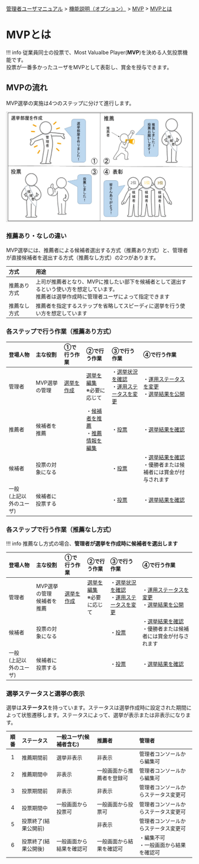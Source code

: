 [管理者ユーザマニュアル](/管理者機能/) > [機能説明（オプション）](/管理者機能/#_29) > [MVP](/管理者機能/Mvp/) > [MVPとは](#)
# MVPとは

!!! info
    従業員同士の投票で、Most Valualbe Player(**MVP**)を決める人気投票機能です。<br>
    投票が一番多かったユーザをMVPとして表彰し、賞金を授与できます。

## MVPの流れ
MVP選挙の実施は4つのステップに分けて進行します。

<a href="../../../images/mvp/0-1.png" data-lightbox="スクリーンショット" data-title="スクリーンショット">
    <img src="../../../images/mvp/0-1.png" style="border: solid 1px #ccc; width: 800px;" />
</a>


### 推薦あり・なしの違い
MVP選挙には、推薦者による候補者選出する方式（推薦あり方式）と、管理者が直接候補者を選出する方式（推薦なし方式）の2つがあります。

| 方式         | 用途                                                                                                                                              |
| :----------- | :------------------------------------------------------------------------------------------------------------------------------------------------ |
| 推薦あり方式 | 上司が推薦者となり、MVPに推したい部下を候補者として選出するという使い方を想定しています。<br>推薦者は選挙作成時に管理者ユーザによって指定できます |
| 推薦なし方式 | 推薦者を指定するステップを省略してスピーディに選挙を行う使い方を想定しています                                                                    |

### 各ステップで行う作業（推薦あり方式）
| 登場人物                   | 主な役割         | ①で行う作業                   | ②で行う作業                                        | ③で行う作業                                                                         | ④で行う作業                                                                                   |
| :------------------------- | :--------------- | :---------------------------- | :------------------------------------------------- | :---------------------------------------------------------------------------------- | :-------------------------------------------------------------------------------------------- |
| 管理者                     | MVP選挙の管理    | [選挙を作成](../Mvp/mvp01.md) | [選挙を編集](../Mvp/mvp01.md#_10)<br>※必要に応じて | ・[選挙状況を確認](../Mvp/mvp02.md)<br>・[運用ステータスを変更](../Mvp/mvp02.md#_7) | ・[運用ステータスを変更](../Mvp/mvp02.md#_7) <br>・[選挙結果を公開](../Mvp/mvp02.md#_13)      |
| 推薦者                     | 候補者を推薦     |                               | ・[候補者を推薦](../../一般機能/Mvp/mvp12.md)<br>・[推薦情報を編集](../../一般機能/Mvp/mvp12.md)             | ・[投票](../../一般機能/Mvp/mvp13.md)                                               | ・[選挙結果を確認](../../一般機能/Mvp/mvp14.md)                                               |
| 候補者                     | 投票の対象になる |                               |                                                    | ・[投票](../../一般機能/Mvp/mvp13.md)                                               | ・[選挙結果を確認](../../一般機能/Mvp/mvp14.md)<br>・優勝者または候補者には賞金が付与されます |
| 一般<br>(上記以外のユーザ) | 候補者に投票する |                               |                                                    | ・[投票](../../一般機能/Mvp/mvp13.md)                                               | ・[選挙結果を確認](../../一般機能/Mvp/mvp14.md)                                               |


### 各ステップで行う作業（推薦なし方式）
!!! info
    推薦なし方式の場合、**管理者が選挙を作成時に候補者を選出します**

| 登場人物                   | 主な役割                      | ①で行う作業                   | ②で行う作業                                        | ③で行う作業                                                     | ④で行う作業                                                                                   |
| :------------------------- | :---------------------------- | :---------------------------- | :------------------------------------------------- | :-------------------------------------------------------------- | :-------------------------------------------------------------------------------------------- |
| 管理者                     | MVP選挙の管理<br>候補者を推薦 | [選挙を作成](../Mvp/mvp01.md) | [選挙を編集](../Mvp/mvp01.md#_10)<br>※必要に応じて | ・[選挙状況を確認](../Mvp/mvp02.md)<br>・[運用ステータスを変更](../Mvp/mvp02.md#_11) | ・[運用ステータスを変更](../Mvp/mvp02.md#_11) <br>・[選挙結果を公開](../Mvp/mvp02.md#_13)                          |
| 候補者                     | 投票の対象になる              |                               |                                                    | ・[投票](../../一般機能/Mvp/mvp13.md)                           | ・[選挙結果を確認](../../一般機能/Mvp/mvp14.md)<br>・優勝者または候補者には賞金が付与されます |
| 一般<br>(上記以外のユーザ) | 候補者に投票する              |                               |                                                    | ・[投票](../../一般機能/Mvp/mvp13.md)                           | ・[選挙結果を確認](../../一般機能/Mvp/mvp14.md)                                               |


### 選挙ステータスと選挙の表示

選挙は**ステータス**を持っています。ステータスは選挙作成時に設定された期間によって状態遷移します。ステータスによって、選挙が表示または非表示になります。

| 順番  | ステータス           | 一般ユーザ(候補者含む)   | 推薦者                     | 管理者                                   |
| :---: | :------------------- | :----------------------- | :------------------------- | :--------------------------------------- |
|   1   | 推薦期間前           | 選挙非表示               | 非表示                     | 管理者コンソールから編集可               |
|   2   | 推薦期間中           | 非表示                   | 一般画面から推薦者を登録可 | 管理者コンソールから編集可               |
|   3   | 投票期間前           | 非表示                   | 非表示                     | 管理者コンソールからステータス変更可     |
|   4   | 投票期間中           | 一般画面から投票可       | 一般画面から投票可         | 管理者コンソールからステータス変更可     |
|   5   | 投票終了(結果公開前) |                          | 非表示                     | 管理者コンソールからステータス変更可     |
|   6   | 投票終了(結果公開後) | 一般画面から結果を確認可 | 一般画面から結果を確認可   | ・編集不可<br>・一般画面から結果を確認可 |

